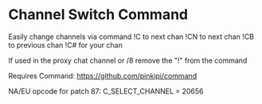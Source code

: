 # Channel Switch Command 

Easily change channels via command
!C to next chan 
!CN to next chan
!CB to previous chan
!C# for your chan 

If used in the proxy chat channel or /8 remove the "!" from the command

Requires Command: https://github.com/pinkipi/command

NA/EU opcode for patch 87:
C_SELECT_CHANNEL = 20656
